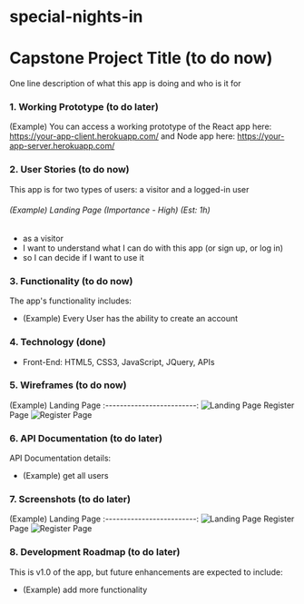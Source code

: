 # special-nights-in

# Capstone Project Title (to do now)
One line description of what this app is doing and who is it for



### 1. Working Prototype (to do later)
(Example) You can access a working prototype of the React app here: https://your-app-client.herokuapp.com/ and Node app here: https://your-app-server.herokuapp.com/



### 2. User Stories (to do now)
This app is for two types of users: a visitor and a logged-in user

###### (Example) Landing Page (Importance - High) (Est: 1h)
* as a visitor
* I want to understand what I can do with this app (or sign up, or log in)
* so I can decide if I want to use it



### 3. Functionality (to do now)
The app's functionality includes:
* (Example) Every User has the ability to create an account



### 4. Technology (done)
* Front-End: HTML5, CSS3, JavaScript, JQuery, APIs


### 5. Wireframes (to do now)
(Example) Landing Page
:-------------------------:
![Landing Page](/github-images/wireframes/landing-page-wireframe.png)
Register Page
![Register Page](/github-images/wireframes/register-page-wireframe.png)



### 6. API Documentation (to do later)
API Documentation details:
* (Example) get all users



### 7. Screenshots (to do later)
(Example) Landing Page
:-------------------------:
![Landing Page](/github-images/screenshots/landing-page-screenshot.png)
Register Page
![Register Page](/github-images/screenshots/register-page-screenshot.png)



### 8. Development Roadmap (to do later)
This is v1.0 of the app, but future enhancements are expected to include:
* (Example) add more functionality


